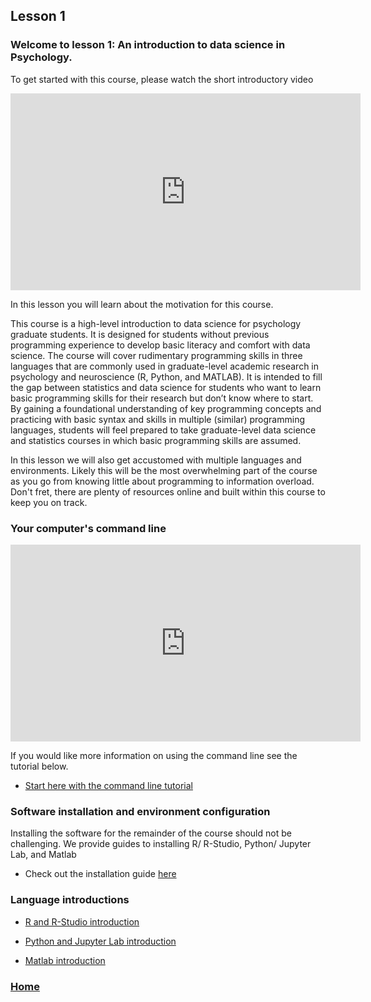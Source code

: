 ## Lesson 1
### Welcome to lesson 1: An introduction to data science in Psychology. 

To get started with this course, please watch the short introductory video

<iframe width="560" height="315" src="https://www.youtube.com/embed/kF4zAjMfYPw" title="YouTube video player" frameborder="0" allow="accelerometer; autoplay; clipboard-write; encrypted-media; gyroscope; picture-in-picture; web-share" allowfullscreen></iframe>


In this lesson you will learn about the motivation for this course. 


This course is a high-level introduction to data science for psychology graduate students. It is designed for students without previous programming experience to develop basic literacy and comfort with data science. The course will cover rudimentary programming skills in three languages that are commonly used in graduate-level academic research in psychology and neuroscience (R, Python, and MATLAB). It is intended to fill the gap between statistics and data science for students who want to learn basic programming skills for their research but don’t know where to start. By gaining a foundational understanding of key programming concepts and practicing with basic syntax and skills in multiple (similar) programming languages, students will feel prepared to take graduate-level data science and statistics courses in which basic programming skills are assumed.






In this lesson we will also get accustomed with multiple languages and environments. Likely this will be the most overwhelming part of the course as you go from knowing little about programming to information overload. Don't fret, there are plenty of resources online and built within this course to keep you on track. 

### Your computer's command line

<iframe width="560" height="315" src="https://www.youtube.com/embed/h4nQ6uoegOc" title="YouTube video player" frameborder="0" allow="accelerometer; autoplay; clipboard-write; encrypted-media; gyroscope; picture-in-picture; web-share" allowfullscreen></iframe>

If you would like more information on using the command line see the tutorial below. 
* [Start here with the command line tutorial](command_line.md)



### Software installation and environment configuration
Installing the software for the remainder of the course should not be challenging. We provide guides to installing R/ R-Studio, Python/ Jupyter Lab, and Matlab

* Check out the installation guide [here](installing_software.md)


### Language introductions

* [R and R-Studio introduction](r_intro.md)

* [Python and Jupyter Lab introduction](python_intro.md)

* [Matlab introduction](matlab_intro.md)





### [Home](https://bdeck8317.github.io/compPsy.github.io/)
